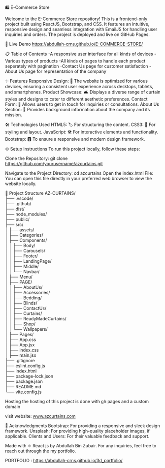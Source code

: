 🛍️ E-Commerce Store

Welcome to the E-Commerce Store repository! This is a frontend-only project built using ReactJS, Bootstrap, and CSS. It features an intuitive, responsive design and seamless integration with EmailJS for handling user inquiries and orders. The project is deployed and live on GitHub Pages.

🚀 Live Demo
https://abdullah-crns.github.io/E-COMMERCE-STORE/

📋 Table of Contents
-A responsive user interface for all kinds of devices
-Various types of products
-All kinds of pages to handle each product seperately with pagination
-Contact Us page for customer satisfaction
-About Us page for representation of the company

✨ Features
Responsive Design: 📱 The website is optimized for various devices, ensuring a consistent user experience across desktops, tablets, and smartphones.
Product Showcase: 🛋️ Displays a diverse range of curtain styles and designs to cater to different aesthetic preferences.
Contact Form: 📧 Allows users to get in touch for inquiries or consultations.
About Us Section: 🏢 Provides background information about the company and its mission.

🛠️ Technologies Used
HTML5: 🏷️ For structuring the content.
CSS3: 🎨 For styling and layout.
JavaScript: 🛠️ For interactive elements and functionality.
Bootstrap: 🅱️ To ensure a responsive and modern design framework.

⚙️ Setup Instructions
To run this project locally, follow these steps:

Clone the Repository:
git clone https://github.com/yourusername/azcurtains.git

Navigate to the Project Directory:
cd azcurtains
Open the index.html File:
You can open this file directly in your preferred web browser to view the website locally.

📂 Project Structure
AZ-CURTAINS/<br>
├── .vscode/    <br>
├── .github/ <br>
├── dist/             <br>
├── node_modules/                <br>
├── public/                    <br>
├── src/                      <br>
│   ├── assets/          <br>
│   ├── Categories/       <br>
│   ├── Components/        <br>
│   │   ├── Body/ <br>
│   │   ├── Carousels/<br>
│   │   ├── Footer/ <br>
│   │   ├── LandingPage/ <br>
│   │   ├── Middle/<br>
│   │   └── Navbar/<br>
│   ├── Menu/                 <br>
│   ├── PAGE/                <br>
│   │   ├── AboutUs/<br>
│   │   ├── Accessories/<br>
│   │   ├── Bedding/<br>
│   │   ├── Blinds/<br>
│   │   ├── ContactUs/<br>
│   │   ├── Curtains/<br>
│   │   ├── ReadyMadeCurtains/<br>
│   │   ├── Shop/<br>
│   │   └── Wallpapers/<br>
│   ├── Pages/              <br>
│   ├── App.css               <br>
│   ├── App.jsx               <br>
│   ├── index.css            <br>
│   ├── main.jsx             <br>
├── .gitignore                <br>
├── eslint.config.js         <br>
├── index.html             <br>
├── package-lock.json        <br>
├── package.json           <br>
├── README.md         <br>
└── vite.config.js          <br>

Hosting
the hosting of this project is done with gh pages and a custom domain 

visit website: www.azcurtains.com

🙏 Acknowledgments
Bootstrap: For providing a responsive and sleek design framework.
Unsplash: For providing high-quality placeholder images, if applicable.
Clients and Users: For their valuable feedback and support.

Made with ⚛️ React js by Abdullah Bin Zubair.
For any inquiries, feel free to reach out through the my portfolio.

PORTFOLIO : https://abdullah-crns.github.io/3d_portfolio/
